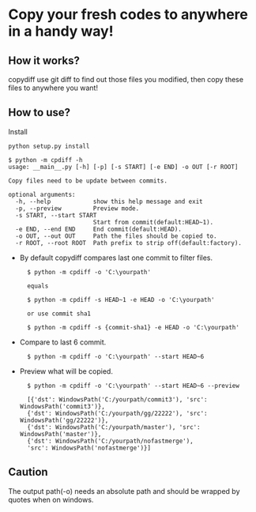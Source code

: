 # Copy your fresh codes to anywhere in a handy way!
## How it works?
copydiff use git diff to find out those files you modified, then copy these files to anywhere you want!

## How to use?

Install

`python setup.py install`

```shell
$ python -m cpdiff -h
usage: __main__.py [-h] [-p] [-s START] [-e END] -o OUT [-r ROOT]

Copy files need to be update between commits.

optional arguments:
  -h, --help            show this help message and exit
  -p, --preview         Preview mode.
  -s START, --start START
                        Start from commit(default:HEAD~1).
  -e END, --end END     End commit(default:HEAD).
  -o OUT, --out OUT     Path the files should be copied to.
  -r ROOT, --root ROOT  Path prefix to strip off(default:factory).
```

- By default copydiff compares last one commit to filter files.

        $ python -m cpdiff -o 'C:\yourpath'

        equals

        $ python -m cpdiff -s HEAD~1 -e HEAD -o 'C:\yourpath'

        or use commit sha1

        $ python -m cpdiff -s {commit-sha1} -e HEAD -o 'C:\yourpath'

- Compare to last 6 commit.

        $ python -m cpdiff -o 'C:\yourpath' --start HEAD~6

- Preview what will be copied.

        $ python -m cpdiff -o 'C:\yourpath' --start HEAD~6 --preview

        [{'dst': WindowsPath('C:/yourpath/commit3'), 'src': WindowsPath('commit3')},
        {'dst': WindowsPath('C:/yourpath/gg/22222'), 'src': WindowsPath('gg/22222')},
        {'dst': WindowsPath('C:/yourpath/master'), 'src': WindowsPath('master')},
        {'dst': WindowsPath('C:/yourpath/nofastmerge'),
        'src': WindowsPath('nofastmerge')}]

## Caution
The output path(-o) needs an absolute path and should be wrapped by quotes when on windows.